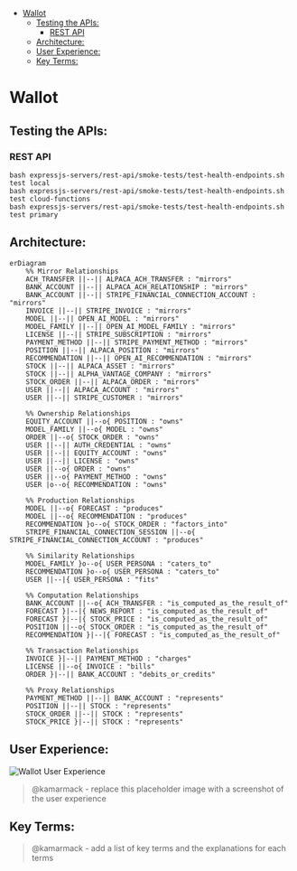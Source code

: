 <!-- START doctoc generated TOC please keep comment here to allow auto update -->
<!-- DON'T EDIT THIS SECTION, INSTEAD RE-RUN doctoc TO UPDATE -->

- [Wallot](#wallot)
  - [Testing the APIs:](#testing-the-apis)
    - [REST API](#rest-api)
  - [Architecture:](#architecture)
  - [User Experience:](#user-experience)
  - [Key Terms:](#key-terms)

<!-- END doctoc generated TOC please keep comment here to allow auto update -->

# Wallot

## Testing the APIs:

### REST API

```
bash expressjs-servers/rest-api/smoke-tests/test-health-endpoints.sh test local
bash expressjs-servers/rest-api/smoke-tests/test-health-endpoints.sh test cloud-functions
bash expressjs-servers/rest-api/smoke-tests/test-health-endpoints.sh test primary
```

## Architecture:

```mermaid
erDiagram
	%% Mirror Relationships
	ACH_TRANSFER ||--|| ALPACA_ACH_TRANSFER : "mirrors"
	BANK_ACCOUNT ||--|| ALPACA_ACH_RELATIONSHIP : "mirrors"
	BANK_ACCOUNT ||--|| STRIPE_FINANCIAL_CONNECTION_ACCOUNT : "mirrors"
	INVOICE ||--|| STRIPE_INVOICE : "mirrors"
	MODEL ||--|| OPEN_AI_MODEL : "mirrors"
	MODEL_FAMILY ||--|| OPEN_AI_MODEL_FAMILY : "mirrors"
	LICENSE ||--|| STRIPE_SUBSCRIPTION : "mirrors"
	PAYMENT_METHOD ||--|| STRIPE_PAYMENT_METHOD : "mirrors"
	POSITION ||--|| ALPACA_POSITION : "mirrors"
	RECOMMENDATION ||--|| OPEN_AI_RECOMMENDATION : "mirrors"
	STOCK ||--|| ALPACA_ASSET : "mirrors"
	STOCK ||--|| ALPHA_VANTAGE_COMPANY : "mirrors"
	STOCK_ORDER ||--|| ALPACA_ORDER : "mirrors"
	USER ||--|| ALPACA_ACCOUNT : "mirrors"
	USER ||--|| STRIPE_CUSTOMER : "mirrors"

	%% Ownership Relationships
	EQUITY_ACCOUNT ||--o{ POSITION : "owns"
	MODEL_FAMILY ||--o{ MODEL : "owns"
	ORDER ||--o{ STOCK_ORDER : "owns"
	USER ||--|| AUTH_CREDENTIAL : "owns"
	USER ||--|| EQUITY_ACCOUNT : "owns"
	USER ||--|| LICENSE : "owns"
	USER ||--o{ ORDER : "owns"
	USER ||--o{ PAYMENT_METHOD : "owns"
	USER |o--o{ RECOMMENDATION : "owns"

	%% Production Relationships
	MODEL ||--o{ FORECAST : "produces"
	MODEL ||--o{ RECOMMENDATION : "produces"
	RECOMMENDATION }o--o{ STOCK_ORDER : "factors_into"
	STRIPE_FINANCIAL_CONNECTION_SESSION ||--o{ STRIPE_FINANCIAL_CONNECTION_ACCOUNT : "produces"

	%% Similarity Relationships
	MODEL_FAMILY }o--o{ USER_PERSONA : "caters_to"
	RECOMMENDATION }o--o{ USER_PERSONA : "caters_to"
	USER ||--|{ USER_PERSONA : "fits"

	%% Computation Relationships
	BANK_ACCOUNT ||--o{ ACH_TRANSFER : "is_computed_as_the_result_of"
	FORECAST }|--|{ NEWS_REPORT : "is_computed_as_the_result_of"
	FORECAST }|--|{ STOCK_PRICE : "is_computed_as_the_result_of"
	POSITION ||--o{ STOCK_ORDER : "is_computed_as_the_result_of"
	RECOMMENDATION }|--|{ FORECAST : "is_computed_as_the_result_of"

	%% Transaction Relationships
	INVOICE }|--|| PAYMENT_METHOD : "charges"
	LICENSE ||--o{ INVOICE : "bills"
	ORDER }|--|| BANK_ACCOUNT : "debits_or_credits"

	%% Proxy Relationships
	PAYMENT_METHOD ||--|| BANK_ACCOUNT : "represents"
	POSITION ||--|| STOCK : "represents"
	STOCK_ORDER ||--|| STOCK : "represents"
	STOCK_PRICE }|--|| STOCK : "represents"
```

## User Experience:

![Wallot User Experience](readme-media/wallot-user-experience.png)

> @kamarmack - replace this placeholder image with a screenshot of the user experience

## Key Terms:

> @kamarmack - add a list of key terms and the explanations for each terms
